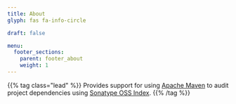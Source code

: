 ```yaml
---
title: About
glyph: fas fa-info-circle

draft: false

menu:
  footer_sections:
    parent: footer_about
    weight: 1
---
```


{{% tag class="lead" %}}
Provides support for using [Apache Maven](https://maven.apache.org) to audit project dependencies using
[Sonatype OSS Index](https://ossindex.sonatype.org).
{{% /tag %}}
